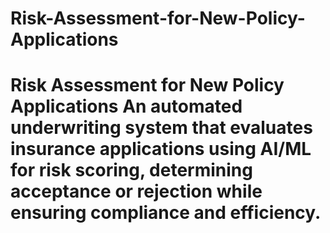 # Risk-Assessment-for-New-Policy-Applications
# Risk Assessment for New Policy Applications  An automated underwriting system that evaluates insurance applications using AI/ML for risk scoring, determining acceptance or rejection while ensuring compliance and efficiency.
